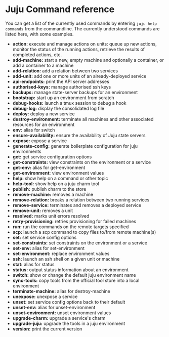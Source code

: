 # Juju Command reference

You can get a list of the currently used commands by entering `juju help
commands` from the commandline. The currently understood commands are listed
here, with some examples.

  - **action:** execute and manage actions on units: queue up new actions,
    monitor the status of the running actions, retrieve the results of
    completed actions, etc.
  - **add-machine:** start a new, empty machine and optionally a container, or add a container to a machine
  - **add-relation:** add a relation between two services
  - **add-unit:** add one or more units of an already-deployed service
  - **api-endpoints:** print the API server addresses
  - **authorised-keys:** manage authorised ssh keys
  - **backups:** manage state-server backups for an environment
  - **bootstrap:** start up an environment from scratch
  - **debug-hooks:** launch a tmux session to debug a hook
  - **debug-log:** display the consolidated log file
  - **deploy:** deploy a new service
  - **destroy-environment:** terminate all machines and other associated resources for an environment
  - **env:** alias for switch
  - **ensure-availability:**  ensure the availability of Juju state servers
  - **expose:** expose a service
  - **generate-config:** generate boilerplate configuration for juju environments
  - **get:** get service configuration options
  - **get-constraints:** view constraints on the environment or a service
  - **get-env:** alias for get-environment
  - **get-environment:** view environment values
  - **help:** show help on a command or other topic
  - **help-tool:** show help on a juju charm tool
  - **publish:** publish charm to the store
  - **remove-machine:** removes a machine
  - **remove-relation:** breaks a relation between two running services
  - **remove-service:** terminates and removes a deployed service
  - **remove-unit:** removes a unit
  - **resolved:** marks unit errors resolved
  - **retry-provisioning:** retries provisioning for failed machines
  - **run:** run the commands on the remote targets specified
  - **scp:** launch a scp command to copy files to/from remote machine(s)
  - **set:** set service config options
  - **set-constraints:** set constraints on the environment or a service
  - **set-env:** alias for set-environment
  - **set-environment:** replace environment values
  - **ssh:** launch an ssh shell on a given unit or machine
  - **stat:** alias for status
  - **status:** output status information about an environment
  - **switch:** show or change the default juju environment name
  - **sync-tools:** copy tools from the official tool store into a local environment
  - **terminate-machine:** alias for destroy-machine
  - **unexpose:** unexpose a service
  - **unset:** set service config options back to their default
  - **unset-env:** alias for unset-environment
  - **unset-environment:** unset environment values
  - **upgrade-charm:** upgrade a service's charm
  - **upgrade-juju:** upgrade the tools in a juju environment
  - **version:** print the current version
